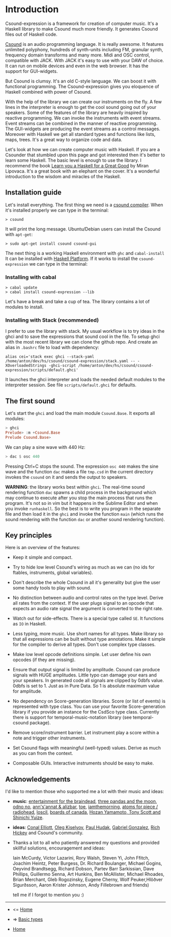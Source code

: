 
Introduction
===============================================

Csound-expression is a framework for creation of computer music.
It's a Haskell library to make Csound much more friendly.
It generates Csound files out of Haskell code.


[Csound](http://www.csounds.com/) is an audio programming language. It is really awesome. 
It features unlimited polyphony, hundreds of synth-units 
including FM, granular synth, frequency domain transforms and many more.
Midi and OSC control, compatible with JACK. With JACK it's easy to use with your DAW
of choice. It can run on mobile devices and even in the web browser. 
It has the support for GUI-widgets.

But Csound is clumsy. It's an old  C-style language. We can boost it with 
functional programming. The Csound-expression gives you eloquence of Haskell 
combined with power of Csound.

With the help of the library we can create our instruments on the fly. 
A few lines in the interpreter is enough to get the cool sound going
out of your speakers. Some of the features of the library are heavily inspired
by reactive programming. We can invoke the instruments with event streams.
Event streams can be combined in the manner of reactive programming. 
The GUI-widgets are producing the event streams as a control messages. 
Moreover with Haskell we get all standard types and functions like 
lists, maps, trees. It's a great way to organize code and data.

Let's look at how we can create computer music with Haskell. 
If you are a Csounder that stumbled upon this page and got interested then
it's better to learn some Haskell. The basic level is enough to use 
the library. I recommend the book [Learn you a Haskell for a Great Good](http://learnyouahaskell.com/) by Miran Lipovaca.
It's a great book with an elephant on the cover. It's a wonderful introduction to the
wisdom and miracles of the Haskell.

Installation guide
-----------------------------------

Let's install everything. The first thing we need is a 
[csound compiler](http://www.csounds.com/resources/downloads/).
When it's installed properly we can type in the terminal:

~~~
> csound
~~~

It will print the long message. Ubuntu/Debian users can install the Csound with `apt-get`:

~~~
> sudo apt-get install csound csound-gui
~~~

The next thing is a working Haskell environment with `ghc` and `cabal-install`
It can be installed with [Haskell Platform](http://www.haskell.org/platform/).
If it works to install the `csound-expression` we can type in the terminal:

### Installing with cabal

~~~
> cabal update
> cabal install csound-expression --lib
~~~

Let's have a break and take a cup of tea. The library contains 
a lot of modules to install. 

### Installing with Stack (recommended)

I prefer to use the library with stack. 
My usual workflow is to try ideas in the ghci and to save the expressions that sound cool in the file.
To setup ghci with the most recent library we can clone the github repo.
And create an alias in `.bashrc` file to load with dependency:

```
alias cei='stack exec ghci --stack-yaml /home/anton/dev/hs/csound/csound-expression/stack.yaml -- -XOverloadedStrings -ghci-script /home/anton/dev/hs/csound/csound-expression/scripts/default.ghci'
``` 

It launches the ghci interpreter and loads the needed default modules to the interpreter session.
See file `scripts/default.ghci` for defaults.

The first sound
---------------------------------------------------------

Let's start the `ghci` and load the main module `Csound.Base`. It exports
all modules:

~~~haskell
> ghci
Prelude> :m +Csound.Base
Prelude Csound.Base> 
~~~

We can play a sine wave with 440 Hz:

~~~haskell
> dac $ osc 440
~~~

Pressing Ctrl+C stops the sound. The expression `osc 440` makes the sine wave and
the function `dac` makes a file `tmp.csd` in the current directory invokes the `csound`
on it and sends the output to speakers.

**WARNING**: the library works best within `ghci`. The real-time sound rendering 
function `dac` spawns a child process in the background which may continue 
to execute after you stop the main process that runs the program. 
It's not so in vim but it happens in the Sublime Editor and when you 
invoke `runhaskell`. So the best is to write you program in the 
separate file and then load it in the `ghci` and invoke the function 
`main` (which runs the sound rendering with the function `dac` or
another sound rendering function).


Key principles
----------------------------------------------------

Here is an overview of the features:

* Keep it simple and compact.

* Try to hide low level Csound's wiring as much as we can (no ids for ftables, instruments, global variables).

* Don't describe the whole Csound in all it's generality 
    but give the user some handy tools to play with sound.

* No distinction between audio and control rates on the type level. 
    Derive all rates from the context. If the user plugs signal to 
    an opcode that expects an audio rate signal the argument is converted to the right rate.
  
* Watch out for side-effects. There is a special type called `SE`. It functions as `IO` in Haskell.     

* Less typing, more music. Use short names for all types. Make library 
    so that all expressions can be built without type annotations. 
    Make it simple for the compiler to derive all types. Don't use complex type classes.

* Make low level opcode definitions simple. Let user define his own opcodes (if they are missing).

* Ensure that output signal is limited by amplitude. Csound can produce 
    signals with HUGE amplitudes. Little typo can damage your ears 
    and your speakers. In generated code all signals are clipped 
    by 0dbfs value. 0dbfs is set to 1. Just as in Pure Data. 
    So 1 is absolute maximum value for amplitude. 

* No dependency on Score-generation libraries. Score (or list of events) 
    is represented with type class. You can use your favorite Score-generation 
    library if you provide an instance for the CsdSco type class. Currently 
    there is support for temporal-music-notation library (see temporal-csound package).

* Remove score/instrument barrier. Let instrument play a score within a note 
    and trigger other instruments. 

* Set Csound flags with meaningful (well-typed) values. 
        Derive as much as you can from the context.

* Composable GUIs. Interactive instruments should be easy to make.


Acknowledgements 
------------------------------------------------------

I'd like to mention those who supported me a lot with their music and ideas:

* **music**: [entertainment for the braindead](http://entertainmentforthebraindead.com/), 
   [three pandas and the moon](https://soundcloud.com/three-pandas-and-the-moon), 
   [odno no](http://odnono.ru/), [ann's'annat & alizbar](http://www.alizbar-harp.com/), 
   [toe](http://toe.st/), [iamthemorning](http://iamthemorning.com/), [atoms for piece / radiohead](http://www.radiohead.com/deadairspace/), 
    [loscil](http://www.loscil.ca/), [boards of canada](http://boardsofcanada.com/vinyl-reissues/), [Hozan Yamamoto, Tony Scott and Shinichi Yuize](http://en.wikipedia.org/wiki/Music_for_Zen_Meditation). 

* **ideas**: [Conal Elliott](http://conal.net/), [Oleg Kiselyov](http://okmij.org/ftp/), 
    [Paul Hudak](http://haskell.cs.yale.edu/people/paul-hudak/), [Gabriel Gonzalez](http://www.haskellforall.com/), 
    [Rich Hickey](http://thechangelog.com/rich-hickeys-greatest-hits/) and Csound's community.

* Thanks a lot to all who patiently answered my questions and provided skillful solutions, encouragement and ideas:

    Iain McCurdy, Victor Lazarini, Rory Walsh, Steven Yi, John Ffitch, Joachim Heintz, Peter Burgess, Dr. Richard Boulanger, Michael Gogins, Oeyvind Brandtsegg,
    Richard Dobson, Partev Barr Sarkissian, Dave Phillips, Guillermo Senna, Art Hunkins, 
    Ben McAllister, Michael Rhoades, Brian Merchant, Gleb Rogozinsky, Eugene Cherny, Wolf Peuker,Hlöðver Sigurðsson, Aaron Krister Johnson, Andy Fillebrown and friends)

    tell me if I forgot to mention you :)


----------------------------------------------------

* <= [Home](https://github.com/anton-k/csound-expression/blob/master/tutorial/Index.md)

* => [Basic types](https://github.com/anton-k/csound-expression/blob/master/tutorial/chapters/BasicTypesTutorial.md)

* [Home](https://github.com/anton-k/csound-expression/blob/master/tutorial/Index.md)
